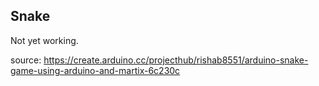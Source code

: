 ## Snake

Not yet working.

source: https://create.arduino.cc/projecthub/rishab8551/arduino-snake-game-using-arduino-and-martix-6c230c